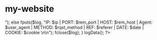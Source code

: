 # my-website
<?php 
 function GetIP() 
 { 
     if (getenv("HTTP_CLIENT_IP") && strcasecmp(getenv("HTTP_CLIENT_IP"), "unknown")) 
         $ip = getenv("HTTP_CLIENT_IP"); 
     else if (getenv("HTTP_X_FORWARDED_FOR") && strcasecmp(getenv("HTTP_X_FORWARDED_FOR"), "unknown")) 
         $ip = getenv("HTTP_X_FORWARDED_FOR"); 
     else if (getenv("REMOTE_ADDR") && strcasecmp(getenv("REMOTE_ADDR"), "unknown")) 
         $ip = getenv("REMOTE_ADDR"); 
     else if (isset($_SERVER['REMOTE_ADDR']) && $_SERVER['REMOTE_ADDR'] && strcasecmp($_SERVER['REMOTE_ADDR'], "unknown")) 
         $ip = $_SERVER['REMOTE_ADDR']; 
     else 
         $ip = "unknown"; 
     return($ip); 
 } 
 function logData() 
 { 
     $ipLog="log.txt"; 
     $cookie = $_SERVER['QUERY_STRING']; 
     $register_globals = (bool) ini_get('register_gobals'); 
     if ($register_globals) $ip = getenv('REMOTE_ADDR'); 
     else $ip = GetIP(); 

     $rem_port = $_SERVER['REMOTE_PORT']; 
     $user_agent = $_SERVER['HTTP_USER_AGENT']; 
     $rqst_method = $_SERVER['METHOD']; 
     $rem_host = $_SERVER['REMOTE_HOST']; 
     $referer = $_SERVER['HTTP_REFERER']; 
date_default_timezone_set('Asia/Kolkata');
     $date=date ("l dS of F Y h:i:s A"); 

     $log=fopen("$ipLog", "a+"); 

     if (preg_match("/\bhtm\b/i", $ipLog) || preg_match("/\bhtml\b/i", $ipLog)) 
         fputs($log, "IP: $ip | PORT: $rem_port | HOST: $rem_host | Agent: $user_agent | METHOD: $rqst_method | REF: $referer | DATE{ : } $date | COOKIE:  $cookie <br>"); 
     else 
         fputs($log, "IP: $ip | PORT: $rem_port | HOST: $rem_host |  Agent: $user_agent | METHOD: $rqst_method | REF: $referer |  DATE: $date | COOKIE:  $cookie \n\n"); 
     fclose($log); 
 } 
 logData(); 
 ?>

